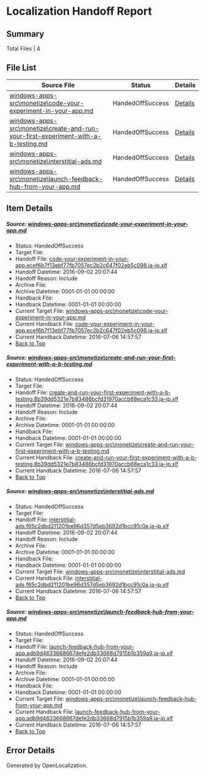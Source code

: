 # <a name='report-top'></a> Localization Handoff Report

## Summary
 Total Files | 4

## File List
 Source File | Status | Details 
 ----------- | ------ | ------- 
 [windows-apps-src\monetize\code-your-experiment-in-your-app.md](https://github.com/Microsoft/windows-apps/blob/29a94fd14d11256ade28463c04abfec81287cf39/windows-apps-src/monetize/code-your-experiment-in-your-app.md) | HandedOffSuccess | [Details](#e5de32dcc7b0694e72d9686b3b9a64de17a022774732)
 [windows-apps-src\monetize\create-and-run-your-first-experiment-with-a-b-testing.md](https://github.com/Microsoft/windows-apps/blob/002248e3fd4d397c23c50a40cef018a95c27592d/windows-apps-src/monetize/create-and-run-your-first-experiment-with-a-b-testing.md) | HandedOffSuccess | [Details](#b2095f2101a6b4b62d06e8394981f8c2c5e3c1974744)
 [windows-apps-src\monetize\interstitial-ads.md](https://github.com/Microsoft/windows-apps/blob/34b63429fa79a3edcc594dba7259bad17c81f173/windows-apps-src/monetize/interstitial-ads.md) | HandedOffSuccess | [Details](#64254ee6bd266cbc39207999fde5fcc8caf1e1f44824)
 [windows-apps-src\monetize\launch-feedback-hub-from-your-app.md](https://github.com/Microsoft/windows-apps/blob/29a94fd14d11256ade28463c04abfec81287cf39/windows-apps-src/monetize/launch-feedback-hub-from-your-app.md) | HandedOffSuccess | [Details](#b927758d77ea77cba4682b1db3bcf430821231a64827)

## Item Details
##### <a name='e5de32dcc7b0694e72d9686b3b9a64de17a022774732'></a> Source: [windows-apps-src\monetize\code-your-experiment-in-your-app.md](https://github.com/Microsoft/windows-apps/blob/29a94fd14d11256ade28463c04abfec81287cf39/windows-apps-src/monetize/code-your-experiment-in-your-app.md)
* Status: HandedOffSuccess
* Target File: 
* Handoff File: [code-your-experiment-in-your-app.ecef6b7f13ebf77fb7057ec2b2c647f02eb5c098.ja-jp.xlf](https://github.com/Microsoft/WDG.handoff/blob/a440f67ca7b79dca082ba69a8612db985ed8615f/ol-handoff/Microsoft/windows-apps.ja-jp/master/code-your-experiment-in-your-app.ecef6b7f13ebf77fb7057ec2b2c647f02eb5c098.ja-jp.xlf)
* Handoff Datetime: 2016-09-02 20:07:44
* Handoff Reason: Include
* Archive File: 
* Archive Datetime: 0001-01-01 00:00:00
* Handback File: 
* Handback Datetime: 0001-01-01 00:00:00
* Current Target File: [windows-apps-src\monetize\code-your-experiment-in-your-app.md](https://github.com/Microsoft/windows-apps.ja-jp/blob/50184089ee68f46cd2f416adf3a3994777b91210/windows-apps-src/monetize/code-your-experiment-in-your-app.md)
* Current Handback File: [code-your-experiment-in-your-app.ecef6b7f13ebf77fb7057ec2b2c647f02eb5c098.ja-jp.xlf](https://github.com/Microsoft/WDG.handback/blob/4b30c8e256811740592ee2bde985c1f06955abde/ol-handback/Microsoft/windows-apps.ja-jp/master/code-your-experiment-in-your-app.ecef6b7f13ebf77fb7057ec2b2c647f02eb5c098.ja-jp.xlf)
* Current Handback Datetime: 2016-07-06 14:57:57
* [Back to Top](#report-top)

##### <a name='b2095f2101a6b4b62d06e8394981f8c2c5e3c1974744'></a> Source: [windows-apps-src\monetize\create-and-run-your-first-experiment-with-a-b-testing.md](https://github.com/Microsoft/windows-apps/blob/002248e3fd4d397c23c50a40cef018a95c27592d/windows-apps-src/monetize/create-and-run-your-first-experiment-with-a-b-testing.md)
* Status: HandedOffSuccess
* Target File: 
* Handoff File: [create-and-run-your-first-experiment-with-a-b-testing.8b39dd5321e7b83486bcfd31970accb68eca1c33.ja-jp.xlf](https://github.com/Microsoft/WDG.handoff/blob/a440f67ca7b79dca082ba69a8612db985ed8615f/ol-handoff/Microsoft/windows-apps.ja-jp/master/create-and-run-your-first-experiment-with-a-b-testing.8b39dd5321e7b83486bcfd31970accb68eca1c33.ja-jp.xlf)
* Handoff Datetime: 2016-09-02 20:07:44
* Handoff Reason: Include
* Archive File: 
* Archive Datetime: 0001-01-01 00:00:00
* Handback File: 
* Handback Datetime: 0001-01-01 00:00:00
* Current Target File: [windows-apps-src\monetize\create-and-run-your-first-experiment-with-a-b-testing.md](https://github.com/Microsoft/windows-apps.ja-jp/blob/50184089ee68f46cd2f416adf3a3994777b91210/windows-apps-src/monetize/create-and-run-your-first-experiment-with-a-b-testing.md)
* Current Handback File: [create-and-run-your-first-experiment-with-a-b-testing.8b39dd5321e7b83486bcfd31970accb68eca1c33.ja-jp.xlf](https://github.com/Microsoft/WDG.handback/blob/4b30c8e256811740592ee2bde985c1f06955abde/ol-handback/Microsoft/windows-apps.ja-jp/master/create-and-run-your-first-experiment-with-a-b-testing.8b39dd5321e7b83486bcfd31970accb68eca1c33.ja-jp.xlf)
* Current Handback Datetime: 2016-07-06 14:57:57
* [Back to Top](#report-top)

##### <a name='64254ee6bd266cbc39207999fde5fcc8caf1e1f44824'></a> Source: [windows-apps-src\monetize\interstitial-ads.md](https://github.com/Microsoft/windows-apps/blob/34b63429fa79a3edcc594dba7259bad17c81f173/windows-apps-src/monetize/interstitial-ads.md)
* Status: HandedOffSuccess
* Target File: 
* Handoff File: [interstitial-ads.f65c2dbd211201be96d357d5eb3692d1bcc91c0a.ja-jp.xlf](https://github.com/Microsoft/WDG.handoff/blob/a440f67ca7b79dca082ba69a8612db985ed8615f/ol-handoff/Microsoft/windows-apps.ja-jp/master/interstitial-ads.f65c2dbd211201be96d357d5eb3692d1bcc91c0a.ja-jp.xlf)
* Handoff Datetime: 2016-09-02 20:07:44
* Handoff Reason: Include
* Archive File: 
* Archive Datetime: 0001-01-01 00:00:00
* Handback File: 
* Handback Datetime: 0001-01-01 00:00:00
* Current Target File: [windows-apps-src\monetize\interstitial-ads.md](https://github.com/Microsoft/windows-apps.ja-jp/blob/50184089ee68f46cd2f416adf3a3994777b91210/windows-apps-src/monetize/interstitial-ads.md)
* Current Handback File: [interstitial-ads.f65c2dbd211201be96d357d5eb3692d1bcc91c0a.ja-jp.xlf](https://github.com/Microsoft/WDG.handback/blob/4b30c8e256811740592ee2bde985c1f06955abde/ol-handback/Microsoft/windows-apps.ja-jp/master/interstitial-ads.f65c2dbd211201be96d357d5eb3692d1bcc91c0a.ja-jp.xlf)
* Current Handback Datetime: 2016-07-06 14:57:57
* [Back to Top](#report-top)

##### <a name='b927758d77ea77cba4682b1db3bcf430821231a64827'></a> Source: [windows-apps-src\monetize\launch-feedback-hub-from-your-app.md](https://github.com/Microsoft/windows-apps/blob/29a94fd14d11256ade28463c04abfec81287cf39/windows-apps-src/monetize/launch-feedback-hub-from-your-app.md)
* Status: HandedOffSuccess
* Target File: 
* Handoff File: [launch-feedback-hub-from-your-app.adb9d4633668667defe2db33668d7915b1b359a9.ja-jp.xlf](https://github.com/Microsoft/WDG.handoff/blob/a440f67ca7b79dca082ba69a8612db985ed8615f/ol-handoff/Microsoft/windows-apps.ja-jp/master/launch-feedback-hub-from-your-app.adb9d4633668667defe2db33668d7915b1b359a9.ja-jp.xlf)
* Handoff Datetime: 2016-09-02 20:07:44
* Handoff Reason: Include
* Archive File: 
* Archive Datetime: 0001-01-01 00:00:00
* Handback File: 
* Handback Datetime: 0001-01-01 00:00:00
* Current Target File: [windows-apps-src\monetize\launch-feedback-hub-from-your-app.md](https://github.com/Microsoft/windows-apps.ja-jp/blob/50184089ee68f46cd2f416adf3a3994777b91210/windows-apps-src/monetize/launch-feedback-hub-from-your-app.md)
* Current Handback File: [launch-feedback-hub-from-your-app.adb9d4633668667defe2db33668d7915b1b359a9.ja-jp.xlf](https://github.com/Microsoft/WDG.handback/blob/4b30c8e256811740592ee2bde985c1f06955abde/ol-handback/Microsoft/windows-apps.ja-jp/master/launch-feedback-hub-from-your-app.adb9d4633668667defe2db33668d7915b1b359a9.ja-jp.xlf)
* Current Handback Datetime: 2016-07-06 14:57:57
* [Back to Top](#report-top)


## Error Details

Generated by OpenLocalization.

